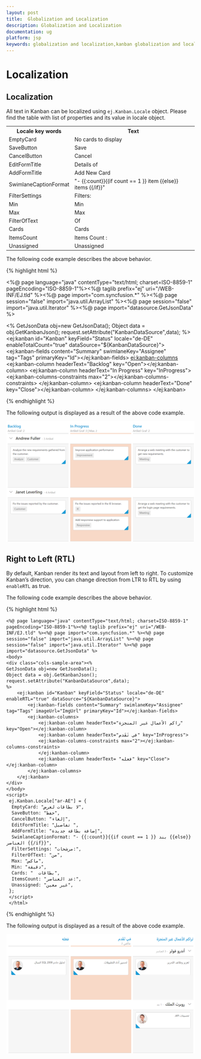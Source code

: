 ```yaml
---
layout: post
title:  Globalization and Localization
description: Globalization and Localization
documentation: ug
platform: jsp
keywords: globalization and localization,kanban globalization and localizationards
---
```


# Localization

## Localization

All text in Kanban can be localized using `ej.Kanban.Locale` object. Please find the table with list of properties and its value in locale object.

<table>
<tr>
<th>
Locale key words </th><th>
Text</th></tr>
<tr>
<td>
EmptyCard
</td><td>
No cards to display
</td></tr>
<tr>
<td>
SaveButton
</td><td>
Save
</td></tr>
<tr>
<td>
CancelButton
</td><td>
Cancel
</td></tr>
<tr>
<td>
EditFormTitle
</td><td>
Details of
</td></tr>
<tr>
<td>
AddFormTitle
</td><td>
Add New Card
</td></tr>
<tr>
<td>
SwimlaneCaptionFormat
</td><td>
"- {{:count}}{{if count == 1 }} item {{else}} items {{/if}}"
</td></tr>
<tr>
<td>
FilterSettings
</td><td>
Filters:
</td></tr>
<tr>
<td>
Min
</td><td>
Min
</td></tr>
<tr>
<td>
Max
</td><td>
Max
</td></tr>
<tr>
<td>
FilterOfText
</td><td>
Of
</td></tr>
<tr>
<td>
Cards
</td><td>
Cards
</td></tr>
<tr>
<td>
ItemsCount
</td><td>
Items Count :
</td></tr>
<tr>
<td>
Unassigned
</td><td>
Unassigned
</td></tr>
</table>

The following code example describes the above behavior.

{% highlight html %}

   <%@ page language="java" contentType="text/html; charset=ISO-8859-1"
    pageEncoding="ISO-8859-1"%><%@ taglib prefix="ej" uri="/WEB-INF/EJ.tld" %><%@ page import="com.syncfusion.*" %><%@ page session="false" import="java.util.ArrayList" %><%@ page session="false" import="java.util.Iterator" %><%@ page import="datasource.GetJsonData" %>
    <body>
	<div class="cols-sample-area"><%
    GetJsonData obj=new GetJsonData();
    Object data = obj.GetKanbanJson();
    request.setAttribute("KanbanDataSource",data);
    %>
		<ej:kanban id="Kanban" keyField="Status" locale="de-DE" enableTotalCount="true" dataSource="${KanbanDataSource}">
			<ej:kanban-fields content="Summary" swimlaneKey="Assignee" tag="Tags" primaryKey="Id"></ej:kanban-fields>
			<ej:kanban-columns>
				<ej:kanban-column headerText="Backlog" key="Open"></ej:kanban-column>
				<ej:kanban-column headerText="In Progress" key="InProgress">
				<ej:kanban-columns-constraints max="2"></ej:kanban-columns-constraints>
				</ej:kanban-column>
				<ej:kanban-column headerText="Done" key="Close"></ej:kanban-column>
			</ej:kanban-columns>
		</ej:kanban>
	</div>
    </body>
    <script>
    ej.Kanban.Locale["de-DE"] = {
        EmptyCard: "Keine Karten angezeigt werden",
        SaveButton: "Speichern",
        CancelButton: "stornieren",
        EditFormTitle: "Details von ",
        AddFormTitle: "Neue Karte hinzufügen",
        SwimlaneCaptionFormat: "- 8 Artikel  Artikel ",
        FilterSettings: "Filter:",
        FilterOfText: "Von",
        Max: "Max.",
        Min: "Min.",
        Cards: "Karten",
        ItemsCount:"Artikel Graf :",
        Unassigned:"Nicht zugewiesen",
    };
    </script>
    </html>

{% endhighlight %}

The following output is displayed as a result of the above code example.

![](Localization_images/localization_img1.png)

## Right to Left (RTL)

By default, Kanban render its text and layout from left to right. To customize Kanban’s direction, you can change direction from LTR to RTL by using `enableRTL` as true.

The following code example describes the above behavior.


{% highlight html %}

    <%@ page language="java" contentType="text/html; charset=ISO-8859-1"
    pageEncoding="ISO-8859-1"%><%@ taglib prefix="ej" uri="/WEB-INF/EJ.tld" %><%@ page import="com.syncfusion.*" %><%@ page session="false" import="java.util.ArrayList" %><%@ page session="false" import="java.util.Iterator" %><%@ page import="datasource.GetJsonData" %>
    <body>
	<div class="cols-sample-area"><%
    GetJsonData obj=new GetJsonData();
    Object data = obj.GetKanbanJson();
    request.setAttribute("KanbanDataSource",data);
    %>
		<ej:kanban id="Kanban" keyField="Status" locale="de-DE" enableRTL="true" dataSource="${KanbanDataSource}">
			<ej:kanban-fields content="Summary" swimlaneKey="Assignee" tag="Tags" imageUrl="ImgUrl" primaryKey="Id"></ej:kanban-fields>
			<ej:kanban-columns>
				<ej:kanban-column headerText="راكم الأعمال غير المنجزة" key="Open"></ej:kanban-column>
				<ej:kanban-column headerText="في تَقَدم" key="InProgress">
				<ej:kanban-columns-constraints max="2"></ej:kanban-columns-constraints>
				</ej:kanban-column>
				<ej:kanban-column headerText= "فعله" key="Close"></ej:kanban-column>
			</ej:kanban-columns>
		</ej:kanban>
	</div>
    </body>
    <script>
     ej.Kanban.Locale["ar-AE"] = {
      EmptyCard: "لا بطاقات لعرض",
      SaveButton: "حفظ",
      CancelButton: "إلغاء",
      EditFormTitle: "تفاصيل ",
      AddFormTitle: "إضافة بطاقة جديدة",
      SwimlaneCaptionFormat: "- {{:count}}{{if count == 1 }} بند {{else}} العناصر {{/if}}",
      FilterSettings: "مرشحات:",
      FilterOfText: "من",
      Max: "ماكس",
      Min: "دقيقة",
      Cards: "  بطاقات",
      ItemsCount: "عد العناصر:",
      Unassigned: "غير معين",
     };
     </script>
     </html>

{% endhighlight %}

The following output is displayed as a result of the above code example.

![](Localization_images/localization_img2.png)

